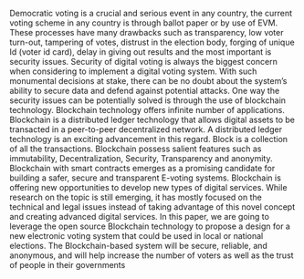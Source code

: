 Democratic voting is a crucial and serious event in any country, the current voting 
scheme in any country is through ballot paper or by use of EVM. These processes have 
many drawbacks such as transparency, low voter turn-out, tampering of votes, distrust 
in the election body, forging of unique Id (voter id card), delay in giving out results and 
the most important is security issues. Security of digital voting is always the biggest 
concern when considering to implement a digital voting system. With such monumental 
decisions at stake, there can be no doubt about the system’s ability to secure data and 
defend against potential attacks. One way the security issues can be potentially solved 
is through the use of blockchain technology. Blockchain technology offers infinite 
number of applications. Blockchain is a distributed ledger technology that allows digital 
assets to be transacted in a peer-to-peer decentralized network. A distributed ledger 
technology is an exciting advancement in this regard. Block is a collection of all the 
transactions. Blockchain possess salient features such as immutability, 
Decentralization, Security, Transparency and anonymity. Blockchain with smart 
contracts emerges as a promising candidate for building a safer, secure and transparent 
E-voting systems.
Blockchain is offering new opportunities to develop new types of digital services. While 
research on the topic is still emerging, it has mostly focused on the technical and legal 
issues instead of taking advantage of this novel concept and creating advanced digital 
services. In this paper, we are going to leverage the open source Blockchain technology 
to propose a design for a new electronic voting system that could be used in local or 
national elections. The Blockchain-based system will be secure, reliable, and 
anonymous, and will help increase the number of voters as well as the trust of people in 
their governments
